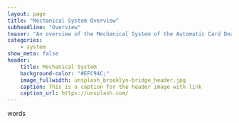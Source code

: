 ```yaml
---
layout: page
title: "Mechanical System Overview"
subheadline: "Overview"
teaser: "An overview of the Mechanical System of the Automatic Card Dealer."
categories:
    - system
show_meta: false
header:
    title: Mechanical System
    background-color: "#EFC94C;"
    image_fullwidth: unsplash_brooklyn-bridge_header.jpg
    caption: This is a caption for the header image with link
    caption_url: https://unsplash.com/
---
```

<!--more-->

words

